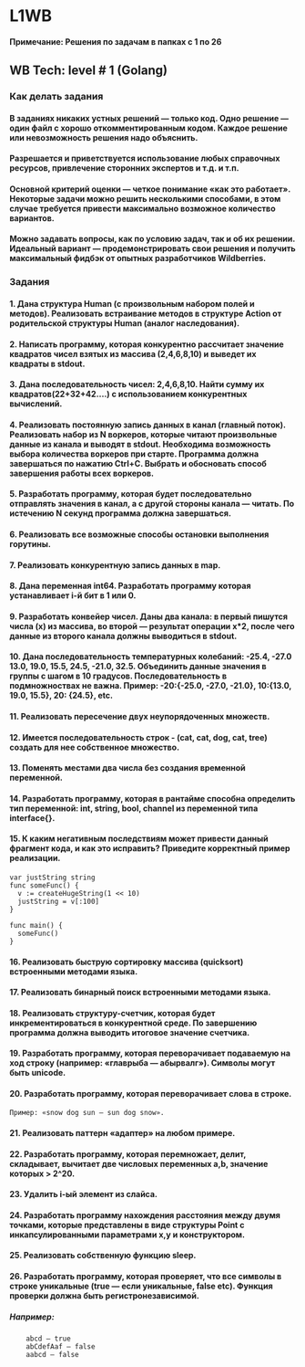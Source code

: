 # L1WB
#### Примечание: Решения по задачам в папках с 1 по 26
## WB Tech: level # 1 (Golang)
### Как делать задания
#### В заданиях никаких устных решений — только код. Одно решение — один файл с хорошо откомментированным кодом. Каждое решение или невозможность решения надо объяснить.
#### Разрешается и приветствуется использование любых справочных ресурсов, привлечение сторонних экспертов и т.д. и т.п. 
#### Основной критерий оценки — четкое понимание «как это работает». Некоторые задачи можно решить несколькими способами, в этом случае требуется привести максимально возможное количество вариантов.
#### Можно задавать вопросы, как по условию задач, так и об их решении. Идеальный вариант — продемонстрировать свои решения и получить максимальный фидбэк от опытных разработчиков Wildberries.
### Задания
#### 1. Дана структура Human (с произвольным набором полей и методов). Реализовать встраивание методов в структуре Action от родительской структуры Human (аналог наследования).
#### 2. Написать программу, которая конкурентно рассчитает значение квадратов чисел взятых из массива (2,4,6,8,10) и выведет их квадраты в stdout.
#### 3. Дана последовательность чисел: 2,4,6,8,10. Найти сумму их квадратов(22+32+42….) с использованием конкурентных вычислений.
#### 4. Реализовать постоянную запись данных в канал (главный поток). Реализовать набор из N воркеров, которые читают произвольные данные из канала и выводят в stdout. Необходима возможность выбора количества воркеров при старте. Программа должна завершаться по нажатию Ctrl+C. Выбрать и обосновать способ завершения работы всех воркеров.
#### 5. Разработать программу, которая будет последовательно отправлять значения в канал, а с другой стороны канала — читать. По истечению N секунд программа должна завершаться.
#### 6. Реализовать все возможные способы остановки выполнения горутины. 
#### 7. Реализовать конкурентную запись данных в map.
#### 8. Дана переменная int64. Разработать программу которая устанавливает i-й бит в 1 или 0.
#### 9. Разработать конвейер чисел. Даны два канала: в первый пишутся числа (x) из массива, во второй — результат операции x*2, после чего данные из второго канала должны выводиться в stdout.
#### 10. Дана последовательность температурных колебаний: -25.4, -27.0 13.0, 19.0, 15.5, 24.5, -21.0, 32.5. Объединить данные значения в группы с шагом в 10 градусов. Последовательность в подмножноствах не важна. Пример: -20:{-25.0, -27.0, -21.0}, 10:{13.0, 19.0, 15.5}, 20: {24.5}, etc.
#### 11. Реализовать пересечение двух неупорядоченных множеств.
#### 12. Имеется последовательность строк - (cat, cat, dog, cat, tree) создать для нее собственное множество.
#### 13. Поменять местами два числа без создания временной переменной.
#### 14. Разработать программу, которая в рантайме способна определить тип переменной: int, string, bool, channel из переменной типа interface{}.
#### 15. К каким негативным последствиям может привести данный фрагмент кода, и как это исправить? Приведите корректный пример реализации.
```
var justString string
func someFunc() {
  v := createHugeString(1 << 10)
  justString = v[:100]
}

func main() {
  someFunc()
}
```
#### 16. Реализовать быструю сортировку массива (quicksort) встроенными методами языка.
#### 17. Реализовать бинарный поиск встроенными методами языка.
#### 18. Реализовать структуру-счетчик, которая будет инкрементироваться в конкурентной среде. По завершению программа должна выводить итоговое значение счетчика.
#### 19. Разработать программу, которая переворачивает подаваемую на ход строку (например: «главрыба — абырвалг»). Символы могут быть unicode.
#### 20. Разработать программу, которая переворачивает слова в строке. 
```
Пример: «snow dog sun — sun dog snow».
```
#### 21. Реализовать паттерн «адаптер» на любом примере.
#### 22. Разработать программу, которая перемножает, делит, складывает, вычитает две числовых переменных a,b, значение которых > 2^20.
#### 23. Удалить i-ый элемент из слайса.
#### 24. Разработать программу нахождения расстояния между двумя точками, которые представлены в виде структуры Point с инкапсулированными параметрами x,y и конструктором.
#### 25. Реализовать собственную функцию sleep.
#### 26. Разработать программу, которая проверяет, что все символы в строке уникальные (true — если уникальные, false etc). Функция проверки должна быть регистронезависимой.
##### Например:
```
	abcd — true
	abCdefAaf — false
	aabcd — false
```
